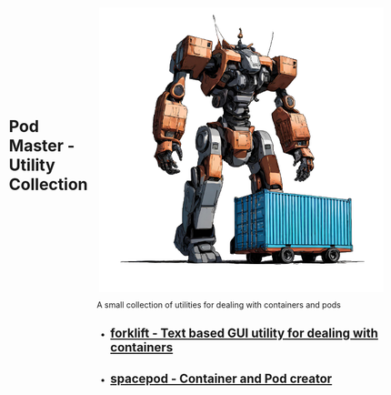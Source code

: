 <div style="display: flex; flex-direction: row-reverse; align-items: center;">
  <img src="icon.png" alt="Project Icon" style="margin-left: 20px;">
  
# Pod Master - Utility Collection
</div>

A small collection of utilities for dealing with containers and pods

- ## [forklift - Text based GUI utility for dealing with containers](./forklift/)
- ## [spacepod - Container and Pod creator](./spacepod/)


